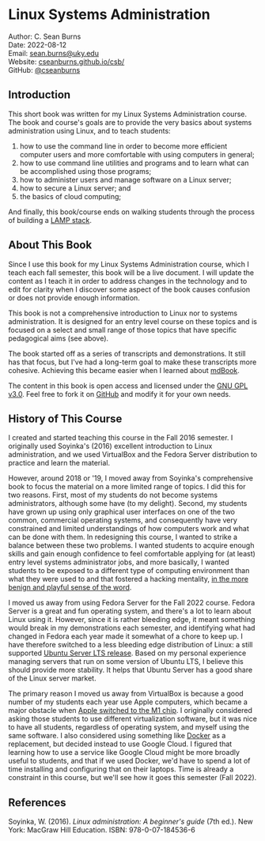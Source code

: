# Linux Systems Administration

Author: C. Sean Burns  
Date: 2022-08-12  
Email: [sean.burns@uky.edu](sean.burns@uky.edu)  
Website: [cseanburns.github.io/csb/](https://cseanburns.github.io/csb/)  
GitHub: [@cseanburns](https://github.com/cseanburns)  

## Introduction

This short book was written for my
Linux Systems Administration course.
The book and course's goals are to
provide the very basics about systems
administration using Linux, and
to teach students:

1. how to use the command line in order to become more efficient computer users
   and more comfortable with using computers in general;
2. how to use command line utilities and programs and to learn what can be
   accomplished using those programs;
3. how to administer users and manage software on a Linux server;
4. how to secure a Linux server; and
6. the basics of cloud computing;

And finally, this book/course ends on walking students
through the process of building a [LAMP stack][lampWikipedia].

## About This Book

Since I use this book for my Linux Systems Administration course,
which I teach each fall semester,
this book will be a live document.
I will update the content as I teach it in order
to address changes in the technology and to
edit for clarity when I discover some aspect
of the book causes confusion or
does not provide enough information.

This book is not a
comprehensive introduction to Linux nor
to systems administration.
It is designed for an entry level course on these topics and
is focused on a select and small range of those topics that
have specific pedagogical aims (see above).

The book started off as a series of transcripts and
demonstrations.
It still has that focus, but
I've had a long-term goal to make these transcripts
more cohesive.
Achieving this became easier when I learned about
[mdBook][mdbook].

The content in this book is open access and
licensed under the [GNU GPL v3.0][gplrepo].
Feel free to fork it on [GitHub][linuxSysAdmin] and
modify it for your own needs.

## History of This Course

I created and started teaching this course in the Fall 2016 semester.
I originally used Soyinka's (2016) excellent
introduction to Linux administration, and
we used VirtualBox and the Fedora Server distribution
to practice and learn the material.

However, around 2018 or '19,
I moved away from Soyinka's comprehensive book to
focus the material on a more limited range of topics.
I did this for two reasons.
First, most of my students do not
become systems administrators,
although some have (to my delight).
Second, my students have grown up using only
graphical user interfaces on one of the two common,
commercial operating systems, and
consequently have very constrained and limited understandings
of how computers work and what can be done with them.
In redesigning this course,
I wanted to strike a balance between these two problems.
I wanted students to acquire enough skills and
gain enough confidence to feel comfortable applying for 
(at least) entry level systems administrator jobs, and
more basically,
I wanted students to be exposed to a different
type of computing environment than what they were used to
and that fostered a hacking mentality,
[in the more benign and playful sense of the word][hackerJargon].

I moved us away from using
Fedora Server for the Fall 2022 course.
Fedora Server is a great and fun operating system, and
there's a lot to learn about Linux using it.
However, since it is rather bleeding edge, it 
meant something would break in my demonstrations each semester, and
identifying what had changed in Fedora
each year made it somewhat of a chore to keep up.
I have therefore switched to a less bleeding edge
distribution of Linux: a still supported
[Ubuntu Server LTS release][ubuntuLTS].
Based on my personal experience managing servers
that run on some version of Ubuntu LTS,
I believe this should provide more stability.
It helps that Ubuntu Server has a good share of the
Linux server market.

The primary reason I moved us away from VirtualBox is because 
a good number of my students each year use Apple computers, which
became a major obstacle when
[Apple switched to the M1 chip][m1StackOverflow].
I originally considered asking those students
to use different virtualization software, but
it was nice to have all students,
regardless of operating system, and myself using the
same software.
I also considered using something like [Docker][docker]
as a replacement, but
decided instead to use Google Cloud.
I figured that learning how to use a
service like Google Cloud might be more broadly useful
to students, and
that if we used Docker,
we'd have to spend a lot of time installing and
configuring that on their laptops.
Time is already a constraint in this course, but
we'll see how it goes this semester (Fall 2022).

## References

Soyinka, W. (2016). *Linux administration: A beginner's guide* (7th ed.). New
York: MacGraw Hill Education. ISBN: 978-0-07-184536-6

[lampWikipedia]:https://en.wikipedia.org/wiki/LAMP_(software_bundle)
[hackerJargon]:http://www.catb.org/jargon/html/H/hacker.html
[ubuntuLTS]:https://ubuntu.com/blog/what-is-an-ubuntu-lts-release
[m1StackOverflow]:https://apple.stackexchange.com/questions/422565/does-virtualbox-run-on-apple-silicon
[docker]:https://www.docker.com/
[mdbook]:https://github.com/rust-lang/mdBook
[linuxSysAdmin]:https://github.com/cseanburns/linux_sysadmin
[gplrepo]:https://github.com/cseanburns/linux_sysadmin/blob/master/LICENSE
